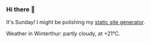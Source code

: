 ### Hi there :wave:

It's Sunday! I might be polishing my [static site generator](https://github.com/bewuethr/pandoc-bash-blog).

Weather in Winterthur: partly cloudy, at +21°C.
